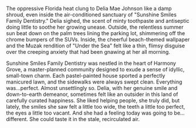 The oppressive Florida heat clung to Delia Mae Johnson like a damp shroud, even inside the air-conditioned sanctuary of "Sunshine Smiles Family Dentistry." Delia sighed, the scent of minty toothpaste and antiseptic doing little to soothe her growing unease. Outside, the relentless summer sun beat down on the palm trees lining the parking lot, shimmering off the chrome bumpers of the SUVs. Inside, the cheerful beach-themed wallpaper and the Muzak rendition of "Under the Sea" felt like a thin, flimsy disguise over the creeping anxiety that had been gnawing at her all morning.

Sunshine Smiles Family Dentistry was nestled in the heart of Harmony Grove, a master-planned community designed to exude a sense of idyllic, small-town charm. Each pastel-painted house sported a perfectly manicured lawn, and the sidewalks were always swept clean. Everything was…perfect. Almost unsettlingly so. Delia, with her genuine smile and down-to-earth demeanor, sometimes felt like an outsider in this land of carefully curated happiness. She liked helping people, she truly did, but lately, the smiles she saw felt a little too wide, the teeth a little too perfect, the eyes a little too vacant. And she had a feeling today was going to be…different. She could taste it in the stale, recirculated air.
